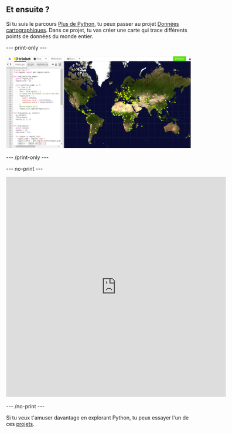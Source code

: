## Et ensuite ?

Si tu suis le parcours [Plus de Python](https://projects.raspberrypi.org/en/raspberrypi/more-python), tu peux passer au projet [Données cartographiques](https://projects.raspberrypi.org/en/projects/mapping-data). Dans ce projet, tu vas créer une carte qui trace différents points de données du monde entier.

--- print-only ---

![Une capture d'écran du projet Données cartographiques. Une image du monde apparaît avec des points de données composés de petits carrés.](images/mapping-data.png)

--- /print-only ---

--- no-print ---

<iframe src="https://editor.raspberrypi.org/en/embed/viewer/urban-rural-population" width="600" height="600" frameborder="0" marginwidth="0" marginheight="0" allowfullscreen>
</iframe>

--- /no-print ---

Si tu veux t'amuser davantage en explorant Python, tu peux essayer l'un de ces [projets](https://projects.raspberrypi.org/en/projects?software%5B%5D=python&curriculum%5B%5D=%202).
